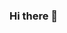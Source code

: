 ### Hi there 👋

<!--
**Inter3sted/Inter3sted** is a ✨ _special_ ✨ repository because its `README.md` (this file) appears on your GitHub profile.

🌱 I’m currently learning learning EVERYTHING
